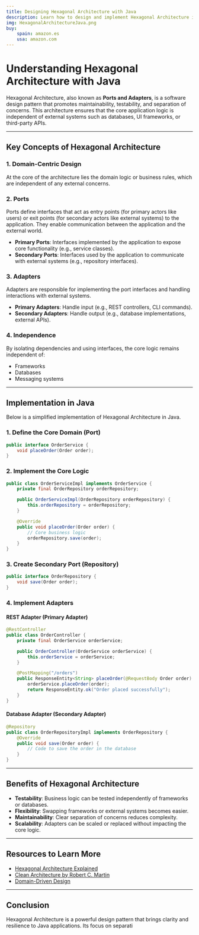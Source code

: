 ```yaml
---
title: Designing Hexagonal Architecture with Java
description: Learn how to design and implement Hexagonal Architecture in Java to build maintainable and testable applications.
img: HexagonalArchitectureJava.png
buy:
    spain: amazon.es
    usa: amazon.com
---
```


# Understanding Hexagonal Architecture with Java

Hexagonal Architecture, also known as **Ports and Adapters**, is a software design pattern that promotes maintainability, testability, and separation of concerns. This architecture ensures that the core application logic is independent of external systems such as databases, UI frameworks, or third-party APIs.

---

## Key Concepts of Hexagonal Architecture

### 1. **Domain-Centric Design**
At the core of the architecture lies the domain logic or business rules, which are independent of any external concerns.

### 2. **Ports**
Ports define interfaces that act as entry points (for primary actors like users) or exit points (for secondary actors like external systems) to the application. They enable communication between the application and the external world.

- **Primary Ports**: Interfaces implemented by the application to expose core functionality (e.g., service classes).
- **Secondary Ports**: Interfaces used by the application to communicate with external systems (e.g., repository interfaces).

### 3. **Adapters**
Adapters are responsible for implementing the port interfaces and handling interactions with external systems.

- **Primary Adapters**: Handle input (e.g., REST controllers, CLI commands).
- **Secondary Adapters**: Handle output (e.g., database implementations, external APIs).

### 4. **Independence**
By isolating dependencies and using interfaces, the core logic remains independent of:
- Frameworks
- Databases
- Messaging systems

---

## Implementation in Java

Below is a simplified implementation of Hexagonal Architecture in Java.

### 1. Define the Core Domain (Port)

```java
public interface OrderService {
    void placeOrder(Order order);
}
```

### 2. Implement the Core Logic

```java
public class OrderServiceImpl implements OrderService {
    private final OrderRepository orderRepository;

    public OrderServiceImpl(OrderRepository orderRepository) {
        this.orderRepository = orderRepository;
    }

    @Override
    public void placeOrder(Order order) {
        // Core business logic
        orderRepository.save(order);
    }
}
```

### 3. Create Secondary Port (Repository)

```java
public interface OrderRepository {
    void save(Order order);
}
```

### 4. Implement Adapters

#### REST Adapter (Primary Adapter)

```java
@RestController
public class OrderController {
    private final OrderService orderService;

    public OrderController(OrderService orderService) {
        this.orderService = orderService;
    }

    @PostMapping("/orders")
    public ResponseEntity<String> placeOrder(@RequestBody Order order) {
        orderService.placeOrder(order);
        return ResponseEntity.ok("Order placed successfully");
    }
}
```

#### Database Adapter (Secondary Adapter)

```java
@Repository
public class OrderRepositoryImpl implements OrderRepository {
    @Override
    public void save(Order order) {
        // Code to save the order in the database
    }
}
```

---

## Benefits of Hexagonal Architecture

- **Testability**: Business logic can be tested independently of frameworks or databases.
- **Flexibility**: Swapping frameworks or external systems becomes easier.
- **Maintainability**: Clear separation of concerns reduces complexity.
- **Scalability**: Adapters can be scaled or replaced without impacting the core logic.

---

## Resources to Learn More

- [Hexagonal Architecture Explained](https://alistair.cockburn.us/hexagonal-architecture/)
- [Clean Architecture by Robert C. Martin](https://cleancoder.com/products)
- [Domain-Driven Design](https://www.domainlanguage.com/)

---

## Conclusion

Hexagonal Architecture is a powerful design pattern that brings clarity and resilience to Java applications. Its focus on separati